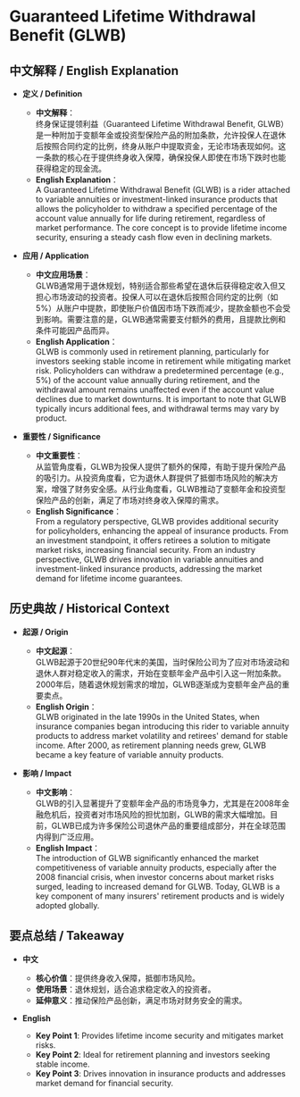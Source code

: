 # Guaranteed Lifetime Withdrawal Benefit (GLWB)

## 中文解释 / English Explanation

* **定义 / Definition**  
  - **中文解释**：  
    终身保证提领利益（Guaranteed Lifetime Withdrawal Benefit, GLWB）是一种附加于变额年金或投资型保险产品的附加条款，允许投保人在退休后按照合同约定的比例，终身从账户中提取资金，无论市场表现如何。这一条款的核心在于提供终身收入保障，确保投保人即使在市场下跌时也能获得稳定的现金流。  
  - **English Explanation**：  
    A Guaranteed Lifetime Withdrawal Benefit (GLWB) is a rider attached to variable annuities or investment-linked insurance products that allows the policyholder to withdraw a specified percentage of the account value annually for life during retirement, regardless of market performance. The core concept is to provide lifetime income security, ensuring a steady cash flow even in declining markets.

* **应用 / Application**  
  - **中文应用场景**：  
    GLWB通常用于退休规划，特别适合那些希望在退休后获得稳定收入但又担心市场波动的投资者。投保人可以在退休后按照合同约定的比例（如5%）从账户中提款，即使账户价值因市场下跌而减少，提款金额也不会受到影响。需要注意的是，GLWB通常需要支付额外的费用，且提款比例和条件可能因产品而异。  
  - **English Application**：  
    GLWB is commonly used in retirement planning, particularly for investors seeking stable income in retirement while mitigating market risk. Policyholders can withdraw a predetermined percentage (e.g., 5%) of the account value annually during retirement, and the withdrawal amount remains unaffected even if the account value declines due to market downturns. It is important to note that GLWB typically incurs additional fees, and withdrawal terms may vary by product.

* **重要性 / Significance**  
  - **中文重要性**：  
    从监管角度看，GLWB为投保人提供了额外的保障，有助于提升保险产品的吸引力。从投资角度看，它为退休人群提供了抵御市场风险的解决方案，增强了财务安全感。从行业角度看，GLWB推动了变额年金和投资型保险产品的创新，满足了市场对终身收入保障的需求。  
  - **English Significance**：  
    From a regulatory perspective, GLWB provides additional security for policyholders, enhancing the appeal of insurance products. From an investment standpoint, it offers retirees a solution to mitigate market risks, increasing financial security. From an industry perspective, GLWB drives innovation in variable annuities and investment-linked insurance products, addressing the market demand for lifetime income guarantees.

## 历史典故 / Historical Context

* **起源 / Origin**  
  - **中文起源**：  
    GLWB起源于20世纪90年代末的美国，当时保险公司为了应对市场波动和退休人群对稳定收入的需求，开始在变额年金产品中引入这一附加条款。2000年后，随着退休规划需求的增加，GLWB逐渐成为变额年金产品的重要卖点。  
  - **English Origin**：  
    GLWB originated in the late 1990s in the United States, when insurance companies began introducing this rider to variable annuity products to address market volatility and retirees' demand for stable income. After 2000, as retirement planning needs grew, GLWB became a key feature of variable annuity products.

* **影响 / Impact**  
  - **中文影响**：  
    GLWB的引入显著提升了变额年金产品的市场竞争力，尤其是在2008年金融危机后，投资者对市场风险的担忧加剧，GLWB的需求大幅增加。目前，GLWB已成为许多保险公司退休产品的重要组成部分，并在全球范围内得到广泛应用。  
  - **English Impact**：  
    The introduction of GLWB significantly enhanced the market competitiveness of variable annuity products, especially after the 2008 financial crisis, when investor concerns about market risks surged, leading to increased demand for GLWB. Today, GLWB is a key component of many insurers' retirement products and is widely adopted globally.

## 要点总结 / Takeaway

* **中文**  
  - **核心价值**：提供终身收入保障，抵御市场风险。  
  - **使用场景**：退休规划，适合追求稳定收入的投资者。  
  - **延伸意义**：推动保险产品创新，满足市场对财务安全的需求。  

* **English**  
  - **Key Point 1**: Provides lifetime income security and mitigates market risks.  
  - **Key Point 2**: Ideal for retirement planning and investors seeking stable income.  
  - **Key Point 3**: Drives innovation in insurance products and addresses market demand for financial security.